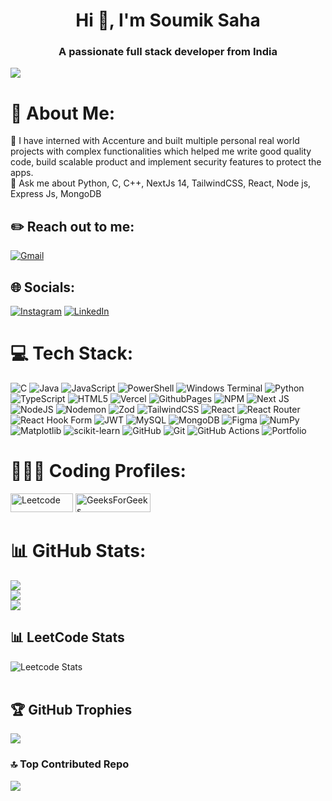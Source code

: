 <h1 align="center">Hi 👋, I'm Soumik Saha</h1>
<h3 align="center">A passionate full stack developer from India</h3>

[![](https://visitcount.itsvg.in/api?id=soumik-github-4223&icon=0&color=13)](https://visitcount.itsvg.in)
# 💫 About Me:
🔭 I have interned with Accenture and built multiple personal real world projects with complex functionalities which helped me write good quality code, build scalable product and implement security features to protect the apps. <br>💬 Ask me about Python, C, C++, NextJs 14, TailwindCSS, React, Node js, Express Js, MongoDB<br>

## ✏️ Reach out to me: 
[![Gmail](https://img.shields.io/badge/Gmail-D14836?logo=gmail&logoColor=white)](mailto:soumiksaha4223@gmail.com)

## 🌐 Socials:
[![Instagram](https://img.shields.io/badge/Instagram-%23E4405F.svg?logo=Instagram&logoColor=white)](https://www.instagram.com/s_saha.insta/) [![LinkedIn](https://img.shields.io/badge/LinkedIn-%230077B5.svg?logo=linkedin&logoColor=white)](https://www.linkedin.com/in/soumik-saha-profile/)

# 💻 Tech Stack:
![C](https://img.shields.io/badge/c-%2300599C.svg?style=for-the-badge&logo=c&logoColor=white) ![Java](https://img.shields.io/badge/java-%23ED8B00.svg?style=for-the-badge&logo=openjdk&logoColor=white) ![JavaScript](https://img.shields.io/badge/javascript-%23323330.svg?style=for-the-badge&logo=javascript&logoColor=%23F7DF1E) ![PowerShell](https://img.shields.io/badge/PowerShell-%235391FE.svg?style=for-the-badge&logo=powershell&logoColor=white) ![Windows Terminal](https://img.shields.io/badge/Windows%20Terminal-%234D4D4D.svg?style=for-the-badge&logo=windows-terminal&logoColor=white) ![Python](https://img.shields.io/badge/python-3670A0?style=for-the-badge&logo=python&logoColor=ffdd54) ![TypeScript](https://img.shields.io/badge/typescript-%23007ACC.svg?style=for-the-badge&logo=typescript&logoColor=white) ![HTML5](https://img.shields.io/badge/html5-%23E34F26.svg?style=for-the-badge&logo=html5&logoColor=white) ![Vercel](https://img.shields.io/badge/vercel-%23000000.svg?style=for-the-badge&logo=vercel&logoColor=white) ![GithubPages](https://img.shields.io/badge/github%20pages-121013?style=for-the-badge&logo=github&logoColor=white) ![NPM](https://img.shields.io/badge/NPM-%23CB3837.svg?style=for-the-badge&logo=npm&logoColor=white) ![Next JS](https://img.shields.io/badge/Next-black?style=for-the-badge&logo=next.js&logoColor=white) ![NodeJS](https://img.shields.io/badge/node.js-6DA55F?style=for-the-badge&logo=node.js&logoColor=white) ![Nodemon](https://img.shields.io/badge/NODEMON-%23323330.svg?style=for-the-badge&logo=nodemon&logoColor=%BBDEAD) ![Zod](https://img.shields.io/badge/zod-%233068b7.svg?style=for-the-badge&logo=zod&logoColor=white) ![TailwindCSS](https://img.shields.io/badge/tailwindcss-%2338B2AC.svg?style=for-the-badge&logo=tailwind-css&logoColor=white) ![React](https://img.shields.io/badge/react-%2320232a.svg?style=for-the-badge&logo=react&logoColor=%2361DAFB) ![React Router](https://img.shields.io/badge/React_Router-CA4245?style=for-the-badge&logo=react-router&logoColor=white) ![React Hook Form](https://img.shields.io/badge/React%20Hook%20Form-%23EC5990.svg?style=for-the-badge&logo=reacthookform&logoColor=white) ![JWT](https://img.shields.io/badge/JWT-black?style=for-the-badge&logo=JSON%20web%20tokens) ![MySQL](https://img.shields.io/badge/mysql-4479A1.svg?style=for-the-badge&logo=mysql&logoColor=white) ![MongoDB](https://img.shields.io/badge/MongoDB-%234ea94b.svg?style=for-the-badge&logo=mongodb&logoColor=white) ![Figma](https://img.shields.io/badge/figma-%23F24E1E.svg?style=for-the-badge&logo=figma&logoColor=white) ![NumPy](https://img.shields.io/badge/numpy-%23013243.svg?style=for-the-badge&logo=numpy&logoColor=white) ![Matplotlib](https://img.shields.io/badge/Matplotlib-%23ffffff.svg?style=for-the-badge&logo=Matplotlib&logoColor=black) ![scikit-learn](https://img.shields.io/badge/scikit--learn-%23F7931E.svg?style=for-the-badge&logo=scikit-learn&logoColor=white) ![GitHub](https://img.shields.io/badge/github-%23121011.svg?style=for-the-badge&logo=github&logoColor=white) ![Git](https://img.shields.io/badge/git-%23F05033.svg?style=for-the-badge&logo=git&logoColor=white) ![GitHub Actions](https://img.shields.io/badge/github%20actions-%232671E5.svg?style=for-the-badge&logo=githubactions&logoColor=white) ![Portfolio](https://img.shields.io/badge/Portfolio-%23000000.svg?style=for-the-badge&logo=firefox&logoColor=#FF7139)

# 👨🏻‍💻 Coding Profiles:
<p align="left">
<a href="https://www.leetcode.com/soumik_leetcode" target="blank">
    <img src="https://img.shields.io/badge/Leetcode-white?style=flat-square&logo=Leetcode&logoColor=black" alt="Leetcode" height="30" width="100"/></a>
<a href="https://auth.geeksforgeeks.org/user/soumiksaha_gfg" target="blank">
    <img src="https://img.shields.io/badge/GeeksForGeeks-white?style=flat-square&logo=GeeksForGeeks&logoColor=green" alt="GeeksForGeeks" height="30" width="120"/></a>
<!-- <a href="https://www.codechef.com/users/soumik_9444" target="blank">
    <img src="https://img.shields.io/badge/Codechef-white?style=flat-square&logo=Codechef&logoColor=black" alt="Codechef" height="30" width="100"/></a>
<a href="https://codeforces.com/profile/soumik_9444" target="blank">
    <img src="https://img.shields.io/badge/Codeforces-white?style=flat-square&logo=Codeforces&logoColor=blue" alt="Codeforces" height="30" width="100"/></a> -->
</p>


# 📊 GitHub Stats:
![](https://github-readme-stats.vercel.app/api?username=soumik-github-4223&theme=onedark&hide_border=false&include_all_commits=true&count_private=false)<br/>
![](https://github-readme-streak-stats.herokuapp.com/?user=soumik-github-4223&theme=onedark&hide_border=false)<br/>
![](https://github-readme-stats.vercel.app/api/top-langs/?username=soumik-github-4223&theme=onedark&hide_border=false&include_all_commits=true&count_private=false&layout=compact)

## 📊 LeetCode Stats

![Leetcode Stats](https://leetcard.jacoblin.cool/soumik_leetcode?ext=contest)
<br><br>


## 🏆 GitHub Trophies
![](https://github-profile-trophy.vercel.app/?username=soumik-github-4223&theme=onedark&no-frame=true&no-bg=true&margin-w=4)

### 🔝 Top Contributed Repo
![](https://github-contributor-stats.vercel.app/api?username=soumik-github-4223&limit=5&theme=onedark&combine_all_yearly_contributions=true)


<!-- Proudly created with GPRM ( https://gprm.itsvg.in ) -->
